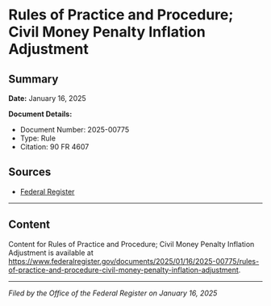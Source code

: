 # Rules of Practice and Procedure; Civil Money Penalty Inflation Adjustment

## Summary

**Date:** January 16, 2025

**Document Details:**
- Document Number: 2025-00775
- Type: Rule
- Citation: 90 FR 4607

## Sources
- [Federal Register](https://www.federalregister.gov/documents/2025/01/16/2025-00775/rules-of-practice-and-procedure-civil-money-penalty-inflation-adjustment)

---

## Content

Content for Rules of Practice and Procedure; Civil Money Penalty Inflation Adjustment is available at https://www.federalregister.gov/documents/2025/01/16/2025-00775/rules-of-practice-and-procedure-civil-money-penalty-inflation-adjustment.

---

*Filed by the Office of the Federal Register on January 16, 2025*
